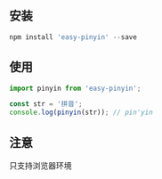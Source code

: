 ## 安装

```js
npm install 'easy-pinyin' --save
```

## 使用

```js
import pinyin from 'easy-pinyin';

const str = '拼音';
console.log(pinyin(str)); // pin'yin
```

## 注意
只支持浏览器环境
